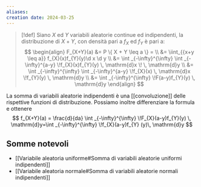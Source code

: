 ```yaml
---
aliases: 
creation date: 2024-03-25
---
```


>[!def]
>Siano $X$ ed $Y$ variabili aleatorie continue ed indipendenti, la distribuzione di $X+Y$, con densità pari a $f_{X}$ ed $f_{Y}$ è pari a:
>$$
> \begin{align}
>F_{X+Y}(a) &= P \{ X + Y \leq a \} = \\
>&= \iint_{{x+y \leq a}} f_{X}(x)f_{Y}(y)\d x \d y \\
>&= \int _{-\infty}^{\infty} \int _{-\infty}^{a-y} \!f_{X}(x)f_{Y}(y) \, \mathrm{d}x  \! \, \mathrm{d}y \\
>&= \int _{-\infty}^{\infty} \int _{-\infty}^{a-y} \!f_{X}(x) \, \mathrm{d}x  \!f_{Y}(y) \, \mathrm{d}y \\
>&= \int _{-\infty}^{\infty} \!F(a-y)f_{Y}(y) \, \mathrm{d}y   
>\end{align} 
>$$


La somma di variabili aleatorie indipendenti è una [[convoluzione]] delle rispettive funzioni di distribuzione.
Possiamo inoltre differenziare la formula e ottenere
$$ f_{X+Y}(a) = \frac{d}{da} \int _{-\infty}^{\infty} \!F_{X}(a-y)f_{Y}(y) \, \mathrm{d}y=\int _{-\infty}^{\infty} \!f_{X}(a-y)f_{Y} (y)\, \mathrm{d}y   $$


## Somme notevoli
- [[Variabile aleatoria uniforme#Somma di variabili aleatorie uniformi indipendenti]]
- [[Variabile aleatoria normale#Somma di variabili aleatorie normali indipendenti]]

